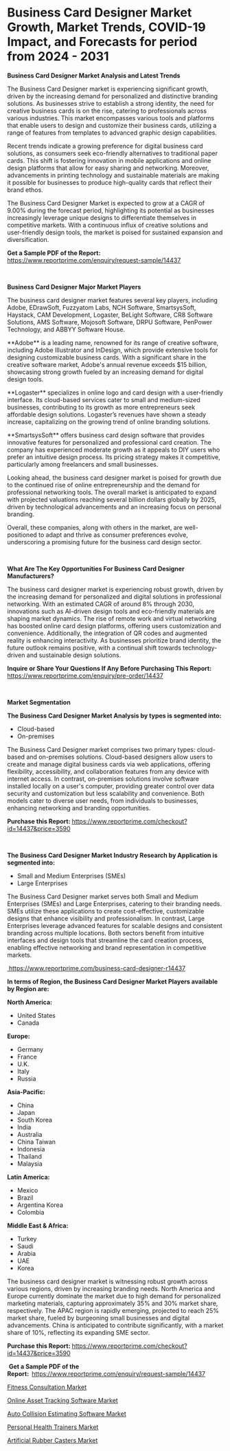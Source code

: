 <p><h1>Business Card Designer Market Growth, Market Trends, COVID-19 Impact, and Forecasts for period from 2024 - 2031</h1></p><p><strong>Business Card Designer Market Analysis and Latest Trends</strong></p>
<p><p>The Business Card Designer market is experiencing significant growth, driven by the increasing demand for personalized and distinctive branding solutions. As businesses strive to establish a strong identity, the need for creative business cards is on the rise, catering to professionals across various industries. This market encompasses various tools and platforms that enable users to design and customize their business cards, utilizing a range of features from templates to advanced graphic design capabilities.</p><p>Recent trends indicate a growing preference for digital business card solutions, as consumers seek eco-friendly alternatives to traditional paper cards. This shift is fostering innovation in mobile applications and online design platforms that allow for easy sharing and networking. Moreover, advancements in printing technology and sustainable materials are making it possible for businesses to produce high-quality cards that reflect their brand ethos.</p><p>The Business Card Designer Market is expected to grow at a CAGR of 9.00% during the forecast period, highlighting its potential as businesses increasingly leverage unique designs to differentiate themselves in competitive markets. With a continuous influx of creative solutions and user-friendly design tools, the market is poised for sustained expansion and diversification.</p></p>
<p><strong>Get a Sample PDF of the Report:&nbsp;</strong> <a href="https://www.reportprime.com/enquiry/request-sample/14437?utm_campaign=62&utm_medium=2&utm_source=Github&utm_content=ia&utm_term=16112024&utm_id=business-card-designer">https://www.reportprime.com/enquiry/request-sample/14437</a></p>
<p>&nbsp;</p>
<p><strong>Business Card Designer Major Market Players</strong></p>
<p><p>The business card designer market features several key players, including Adobe, EDrawSoft, Fuzzyatom Labs, NCH Software, SmartsysSoft, Haystack, CAM Development, Logaster, BeLight Software, CR8 Software Solutions, AMS Software, Mojosoft Software, DRPU Software, PenPower Technology, and ABBYY Software House. </p><p>**Adobe** is a leading name, renowned for its range of creative software, including Adobe Illustrator and InDesign, which provide extensive tools for designing customizable business cards. With a significant share in the creative software market, Adobe's annual revenue exceeds $15 billion, showcasing strong growth fueled by an increasing demand for digital design tools.</p><p>**Logaster** specializes in online logo and card design with a user-friendly interface. Its cloud-based services cater to small and medium-sized businesses, contributing to its growth as more entrepreneurs seek affordable design solutions. Logaster’s revenues have shown a steady increase, capitalizing on the growing trend of online branding solutions.</p><p>**SmartsysSoft** offers business card design software that provides innovative features for personalized and professional card creation. The company has experienced moderate growth as it appeals to DIY users who prefer an intuitive design process. Its pricing strategy makes it competitive, particularly among freelancers and small businesses.</p><p>Looking ahead, the business card designer market is poised for growth due to the continued rise of online entrepreneurship and the demand for professional networking tools. The overall market is anticipated to expand with projected valuations reaching several billion dollars globally by 2025, driven by technological advancements and an increasing focus on personal branding.</p><p>Overall, these companies, along with others in the market, are well-positioned to adapt and thrive as consumer preferences evolve, underscoring a promising future for the business card design sector.</p></p>
<p>&nbsp;</p>
<p><strong>What Are The Key Opportunities For Business Card Designer Manufacturers?</strong></p>
<p><p>The business card designer market is experiencing robust growth, driven by the increasing demand for personalized and digital solutions in professional networking. With an estimated CAGR of around 8% through 2030, innovations such as AI-driven design tools and eco-friendly materials are shaping market dynamics. The rise of remote work and virtual networking has boosted online card design platforms, offering users customization and convenience. Additionally, the integration of QR codes and augmented reality is enhancing interactivity. As businesses prioritize brand identity, the future outlook remains positive, with a continual shift towards technology-driven and sustainable design solutions.</p></p>
<p><strong>Inquire or Share Your Questions If Any Before Purchasing This Report:</strong> <a href="https://www.reportprime.com/enquiry/pre-order/14437?utm_campaign=62&utm_medium=2&utm_source=Github&utm_content=ia&utm_term=16112024&utm_id=business-card-designer">https://www.reportprime.com/enquiry/pre-order/14437</a></p>
<p>&nbsp;</p>
<p><strong>Market Segmentation</strong></p>
<p><strong>The Business Card Designer Market Analysis by types is segmented into:</strong></p>
<p><ul><li>Cloud-based</li><li>On-premises</li></ul></p>
<p><p>The Business Card Designer market comprises two primary types: cloud-based and on-premises solutions. Cloud-based designers allow users to create and manage digital business cards via web applications, offering flexibility, accessibility, and collaboration features from any device with internet access. In contrast, on-premises solutions involve software installed locally on a user's computer, providing greater control over data security and customization but less scalability and convenience. Both models cater to diverse user needs, from individuals to businesses, enhancing networking and branding opportunities.</p></p>
<p><strong>Purchase this Report:&nbsp;</strong><a href="https://www.reportprime.com/checkout?id=14437&price=3590&utm_campaign=62&utm_medium=2&utm_source=Github&utm_content=ia&utm_term=16112024&utm_id=business-card-designer">https://www.reportprime.com/checkout?id=14437&price=3590</a></p>
<p>&nbsp;</p>
<p><strong>The Business Card Designer Market Industry Research by Application is segmented into:</strong></p>
<p><ul><li>Small and Medium Enterprises (SMEs)</li><li>Large Enterprises</li></ul></p>
<p><p>The Business Card Designer market serves both Small and Medium Enterprises (SMEs) and Large Enterprises, catering to their branding needs. SMEs utilize these applications to create cost-effective, customizable designs that enhance visibility and professionalism. In contrast, Large Enterprises leverage advanced features for scalable designs and consistent branding across multiple locations. Both sectors benefit from intuitive interfaces and design tools that streamline the card creation process, enabling effective networking and brand representation in competitive markets.</p></p>
<p><a href="https://www.reportprime.com/business-card-designer-r14437?utm_campaign=62&utm_medium=2&utm_source=Github&utm_content=ia&utm_term=16112024&utm_id=business-card-designer">&nbsp;https://www.reportprime.com/business-card-designer-r14437</a></p>
<p><strong>In terms of Region, the Business Card Designer Market Players available by Region are:</strong></p>
<p>
    <p> <strong> North America: </strong>
        <ul>
            <li>United States</li>
            <li>Canada</li>
        </ul>
        </p> 
    <p> <strong> Europe: </strong>
        <ul>
            <li>Germany</li>
            <li>France</li>
            <li>U.K.</li>
            <li>Italy</li>
            <li>Russia</li>
        </ul>
        </p> 
    <p> <strong> Asia-Pacific: </strong>
        <ul>
            <li>China</li>
            <li>Japan</li>
            <li>South Korea</li>
            <li>India</li>
            <li>Australia</li>
            <li>China Taiwan</li>
            <li>Indonesia</li>
            <li>Thailand</li>
            <li>Malaysia</li>
        </ul>
        </p> 
    <p> <strong> Latin America: </strong>
        <ul>
            <li>Mexico</li>
            <li>Brazil</li>
            <li>Argentina Korea</li>
            <li>Colombia</li>
        </ul>
        </p> 
    <p> <strong> Middle East & Africa: </strong>
        <ul>
            <li>Turkey</li>
            <li>Saudi</li>
            <li>Arabia</li>
            <li>UAE</li>
            <li>Korea</li>
        </ul>
    </p>
    </p>
<p><p>The business card designer market is witnessing robust growth across various regions, driven by increasing branding needs. North America and Europe currently dominate the market due to high demand for personalized marketing materials, capturing approximately 35% and 30% market share, respectively. The APAC region is rapidly emerging, projected to reach 25% market share, fueled by burgeoning small businesses and digital advancements. China is anticipated to contribute significantly, with a market share of 10%, reflecting its expanding SME sector.</p></p>
<p><strong>Purchase this Report: </strong><a href="https://www.reportprime.com/checkout?id=14437&price=3590&utm_campaign=62&utm_medium=2&utm_source=Github&utm_content=ia&utm_term=16112024&utm_id=business-card-designer">https://www.reportprime.com/checkout?id=14437&price=3590</a></p>
<p>&nbsp;<strong>Get a Sample PDF of the Report:&nbsp;&nbsp;</strong><a href="https://www.reportprime.com/enquiry/request-sample/14437?utm_campaign=62&utm_medium=2&utm_source=Github&utm_content=ia&utm_term=16112024&utm_id=business-card-designer">https://www.reportprime.com/enquiry/request-sample/14437</a></p>
<p><strong></strong></p>
<p><p><a href="https://issuu.com/reportprime-2/docs/fitness-consultation-market-size-20_b6c7e1e090d76a?utm_campaign=62&utm_medium=2&utm_source=Github&utm_content=ia&utm_term=16112024&utm_id=business-card-designer">Fitness Consultation Market</a></p><p><a href="https://github.com/hgf64gh/Market-Research-Report-List-1/blob/main/online-asset-tracking-software-market.md?utm_campaign=62&utm_medium=2&utm_source=Github&utm_content=ia&utm_term=16112024&utm_id=business-card-designer">Online Asset Tracking Software Market</a></p><p><a href="https://github.com/SanjidaMahmud54/Market-Research-Report-List-1/blob/main/auto-collision-estimating-software-market.md?utm_campaign=62&utm_medium=2&utm_source=Github&utm_content=ia&utm_term=16112024&utm_id=business-card-designer">Auto Collision Estimating Software Market</a></p><p><a href="https://issuu.com/reportprime-2/docs/personal-health-trainers-market-siz_f6694f029b7c66?utm_campaign=62&utm_medium=2&utm_source=Github&utm_content=ia&utm_term=16112024&utm_id=business-card-designer">Personal Health Trainers Market</a></p><p><a href="https://www.linkedin.com/pulse/emerging-technologies-reshaping-artificial-rubber-casters-market-1konc?utm_campaign=62&utm_medium=2&utm_source=Github&utm_content=ia&utm_term=16112024&utm_id=business-card-designer">Artificial Rubber Casters Market</a></p></p>